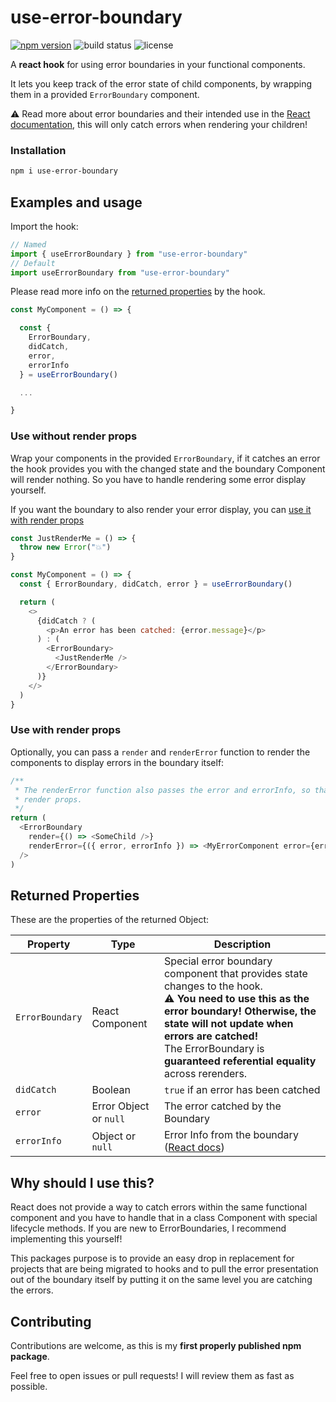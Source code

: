 # use-error-boundary

[![npm version](https://img.shields.io/npm/v/use-error-boundary.svg)](https://www.npmjs.com/package/use-error-boundary)
![build status](https://travis-ci.org/JoschuaSchneider/use-error-boundary.svg?branch=master)
![license](https://img.shields.io/npm/l/use-error-boundary.svg)

A **react hook** for using error boundaries in your functional components.

It lets you keep track of the error state of child components, by wrapping them in a provided `ErrorBoundary` component.

:warning: Read more about error boundaries and their intended use in the [React documentation](https://reactjs.org/docs/error-boundaries.html), this will only catch errors when rendering your children!

### Installation

```bash
npm i use-error-boundary
```

## Examples and usage

Import the hook:

```javascript
// Named
import { useErrorBoundary } from "use-error-boundary"
// Default
import useErrorBoundary from "use-error-boundary"
```

Please read more info on the [returned properties](#returned-properties) by the hook.

```javascript
const MyComponent = () => {

  const {
    ErrorBoundary,
    didCatch,
    error,
    errorInfo
  } = useErrorBoundary()

  ...

}
```

### Use without render props

Wrap your components in the provided `ErrorBoundary`,
if it catches an error the hook provides you with the changed state and the boundary Component will render nothing. So you have to handle rendering some error display yourself.

If you want the boundary to also render your error display, you can [use it with render props](#use-with-render-props)

```javascript
const JustRenderMe = () => {
  throw new Error("💥")
}

const MyComponent = () => {
  const { ErrorBoundary, didCatch, error } = useErrorBoundary()

  return (
    <>
      {didCatch ? (
        <p>An error has been catched: {error.message}</p>
      ) : (
        <ErrorBoundary>
          <JustRenderMe />
        </ErrorBoundary>
      )}
    </>
  )
}
```

### Use with render props

Optionally, you can pass a `render` and `renderError` function to render the components to display errors in the boundary itself:

```javascript
/**
 * The renderError function also passes the error and errorInfo, so that you can display it using
 * render props.
 */
return (
  <ErrorBoundary
    render={() => <SomeChild />}
    renderError={({ error, errorInfo }) => <MyErrorComponent error={error} />}
  />
)
```

## Returned Properties

These are the properties of the returned Object:

| Property        | Type                   | Description                                                                                                                                                                                                                                                                           |
| --------------- | ---------------------- | ------------------------------------------------------------------------------------------------------------------------------------------------------------------------------------------------------------------------------------------------------------------------------------- |
| `ErrorBoundary` | React Component        | Special error boundary component that provides state changes to the hook. <br>:warning: **You need to use this as the error boundary! Otherwise, the state will not update when errors are catched!** <br> The ErrorBoundary is **guaranteed referential equality** across rerenders. |
| `didCatch`      | Boolean                | `true` if an error has been catched                                                                                                                                                                                                                                                   |
| `error`         | Error Object or `null` | The error catched by the Boundary                                                                                                                                                                                                                                                     |
| `errorInfo`     | Object or `null`       | Error Info from the boundary ([React docs](https://reactjs.org/docs/error-boundaries.html))                                                                                                                                                                                           |

## Why should I use this?

React does not provide a way to catch errors within the same functional component and you have to handle that in a class Component with special lifecycle methods.
If you are new to ErrorBoundaries, I recommend implementing this yourself!

This packages purpose is to provide an easy drop in replacement for projects that are being migrated to hooks and to pull the error presentation out of the boundary itself by putting it on the same level you are catching the errors.

## Contributing

Contributions are welcome, as this is my **first properly published npm package**.

Feel free to open issues or pull requests! I will review them as fast as possible.
